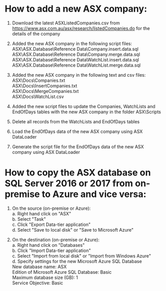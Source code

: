# How to add a new ASX company:

1. Download the latest ASXListedCompanies.csv from https://www.asx.com.au/asx/research/listedCompanies.do for the details of the company

2. Added the new ASX company in the following script files:  
   ASX\ASX.Database\Reference Data\Company.insert.data.sql  
   ASX\ASX.Database\Reference Data\Company.merge.data.sql  
   ASX\ASX.Database\Reference Data\WatchList.insert.data.sql  
   ASX\ASX.Database\Reference Data\WatchList.merge.data.sql

3. Added the new ASX company in the following text and csv files:  
   ASX\Docs\Companies.txt  
   ASX\Docs\InsertCompanies.txt  
   ASX\Docs\MergeCompanies.txt  
   ASX\Docs\WatchList.csv

4. Added the new script files to update the Companies, WatchLists and EndOfDays tables with the new ASX company in the folder ASX\Scripts

5. Delete all records from the WatchLists and EndOfDays tables

6. Load the EndOfDays data of the new ASX company using ASX DataLoader

7. Generate the script file for the EndOfDays data of the new ASX company using ASX DataLoader

# How to copy the ASX database on SQL Server 2016 or 2017 from on-premise to Azure and vice versa:

1. On the source (on-premise or Azure):  
   a. Right hand click on "ASX"  
   b. Select "Task"  
   c. Click "Export Data-tier application"  
   d. Select "Save to local disk" or "Save to Microsoft Azure"

2. On the destination (on-premise or Azure):  
   a. Right hand click on "Databases"  
   b. Click "Import Data-tier application"  
   c. Select "Import from local disk" or "Import from Windows Azure"  
   d. Specify settings for the new Microsoft Azure SQL Database  
      New database name: ASX  
	  Edition of Microsoft Azure SQL Database: Basic  
	  Maximum database size (GB): 1  
	  Service Objective: Basic










